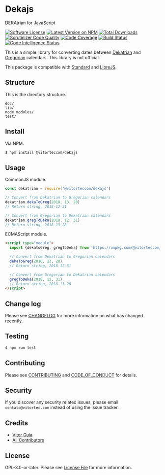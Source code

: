 # Dekajs
DEKAtrian for JavaScript

[![Software License](https://img.shields.io/github/license/vitorteccom/dekajs.svg)](LICENSE.md)
[![Latest Version on NPM](https://img.shields.io/npm/v/@vitorteccom/dekajs.svg)](https://npmjs.org/package/@vitorteccom/dekajs)
[![Total Downloads](https://img.shields.io/npm/dt/@vitorteccom/dekajs.svg)](https://npmjs.org/package/@vitorteccom/dekajs)
[![Scrutinizer Code Quality](https://scrutinizer-ci.com/g/vitorteccom/dekajs/badges/quality-score.png?b=master)](https://scrutinizer-ci.com/g/vitorteccom/dekajs/?branch=master)
[![Code Coverage](https://scrutinizer-ci.com/g/vitorteccom/dekajs/badges/coverage.png?b=master)](https://scrutinizer-ci.com/g/vitorteccom/dekajs/?branch=master)
[![Build Status](https://scrutinizer-ci.com/g/vitorteccom/dekajs/badges/build.png?b=master)](https://scrutinizer-ci.com/g/vitorteccom/dekajs/build-status/master)
[![Code Intelligence Status](https://scrutinizer-ci.com/g/vitorteccom/dekajs/badges/code-intelligence.svg?b=master)](https://scrutinizer-ci.com/code-intelligence)

This is a simple library for converting dates between [Dekatrian](https://www.facebook.com/dekatrian/) and [Gregorian](https://en.wikipedia.org/wiki/Adoption_of_the_Gregorian_calendar) calendars. This library is not official.

This package is compatible with [Standard](https://github.com/standard/standard) and [LibreJS](https://www.gnu.org/software/librejs).

## Structure
This is the directory structure.

```
doc/
lib/
node_modules/
test/
```


## Install

Via NPM.

``` bash
$ npm install @vitorteccom/dekajs
```

## Usage

CommonJS module.

``` javascript
const dekatrian = require('@vitorteccom/dekajs')

// Convert from Dekatrian to Gregorian calendars
dekatrian.dekaToGreg(2018, 13, 28)
// Return string, 2018-12-31

// Convert from Gregorian to Dekatrian calendars
dekatrian.gregToDeka(2018, 12, 31)
// Return string, 2018-13-28
```

ECMAScript module.


``` html
<script type="module">
  import {dekatoGreg, gregToDeka} from 'https://unpkg.com/@vitorteccom/dekajs/lib/dekatrian.mjs'

  // Convert from Dekatrian to Gregorian calendars
  dekaToGreg(2018, 13, 28)
  // Return string, 2018-12-31

  // Convert from Gregorian to Dekatrian calendars
  gregToDeka(2018, 12, 31)
  // Return string, 2018-13-28
</script>
```

## Change log

Please see [CHANGELOG](CHANGELOG.md) for more information on what has changed recently.

## Testing

``` bash
$ npm run test
```

## Contributing

Please see [CONTRIBUTING](CONTRIBUTING.md) and [CODE_OF_CONDUCT](CODE_OF_CONDUCT.md) for details.

## Security

If you discover any security related issues, please email ``contato@vitortec.com`` instead of using the issue tracker.

## Credits

- [Vitor Guia](https://github.com/vitoranguia)
- [All Contributors](../../contributors)

## License

GPL-3.0-or-later. Please see [License File](LICENSE.md) for more information.
